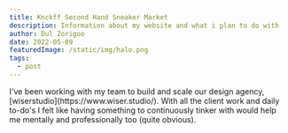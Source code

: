 ```yaml
---
title: Knckff Second Hand Sneaker Market
description: Information about my website and what i plan to do with
author: Dul Zorigoo
date: 2022-05-09
featuredImage: /static/img/halo.png
tags:
  - post
---
```


<!-- Text -->
<p class="col-span-3 max-w-md mb-8">
  I've been working with my team to build and scale our design agency, [wiserstudio](https://www.wiser.studio/). With all the client work and daily to-do's I felt like having something to continuously tinker with would help me mentally and professionally too (quite obvious).
</p>

<!-- <div class="sm:col-span-3">
  <img src="{{ featuredImage | url }}" alt="featured image" class="rounded-xl w-full">
</div>

<div></div>
<p class="max-w-md my-8">
  I've been working with my team to build and scale our design agency, [wiserstudio](https://www.wiser.studio/). With all the client work and daily to-do's I felt like having something to continuously tinker with would help me mentally and professionally too (quite obvious).
</p>
<div></div> -->